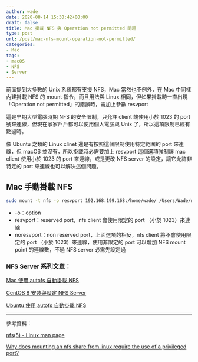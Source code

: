 ```yaml
---
author: wade
date: 2020-08-14 15:30:42+00:00
draft: false
title: Mac 掛載 NFS 與 Operation not permitted 問題
type: post
url: /post/mac-nfs-mount-operation-not-permitted/
categories:
- Mac
tags:
- macOS
- NFS
- Server
---
```


前面提到大多數的 Unix 系統都有支援 NFS，Mac 當然也不例外，在 Mac 中同樣內建掛載 NFS 的 <span class="hl-blue">mount</span> 指令，而且用法與 Linux 相同，但如果掛載時一直出現「<span class="hl-red">Operation not permitted</span>」的錯誤時，需加上參數 <span class="hl-blue">resvport</span>

這是早期大型電腦時期 NFS 的安全限制，只允許 client 端使用小於 1023 的 port 號來連線，但現在家家戶戶都可以使用個人電腦與 Unix 了，所以這項限制已經有點過時。

像 Ubuntu 之類的 Linux clinet 還是有按照這個限制使用特定範圍的 port 來連線，但 macOS 並沒有，所以掛載時必需要加上 <span class="hl-blue">resvport</span> 這個選項強制讓 mac client 使用小於 1023 的 port 來連線，或是更改 NFS server 的設定，讓它允許非特定的 port 來連線也可以解決這個問題。


## Mac 手動掛載 NFS


```bash
sudo mount -t nfs -o resvport 192.168.199.168:/home/wade/ /Users/Wade/nfs_share
```

* <span class="hl-green mono">-o</span>：option
* <span class="hl-green mono">resvport</span>：reserved port，nfs client 會使用限定的 port （小於 1023）來連線
* <span class="hl-green mono">noresvport</span>：non reserved port，上面選項的相反，nfs client 將不會使用限定的 port （小於 1023）來連線，使用非限定的 port 可以增加 NFS mount point 的連線數，不過 NFS server 必需先設定過

### NFS Server 系列文章：

[Mac 使用 autofs 自動掛載 NFS](https://notes.wadeism.net/post/mac-autofs-nfs/)

[CentOS 8 安裝與設定 NFS Server](https://notes.wadeism.net/post/centos8-nfs-server/)

[Ubuntu 使用 autofs 自動掛載 NFS](https://notes.wadeism.net/post/ubuntu-autofs-nfs/)

* * *

參考資料：

[nfs(5) - Linux man page](https://linux.die.net/man/5/nfs)

[Why does mounting an nfs share from linux require the use of a privileged port?](https://apple.stackexchange.com/questions/142697/why-does-mounting-an-nfs-share-from-linux-require-the-use-of-a-privileged-port)
